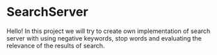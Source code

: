 # SearchServer
Hello! In this project we will try to create own implementation of search server with using negative keywords, stop words and evaluating the relevance of the results of search.
